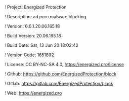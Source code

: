 ! Project: Energized Protection

! Description: ad.porn.malware blocking.

! Version: 6.0.1.20.06.165.18

! Build Version: 20.06.165.18

! Build Date: Sat, 13 Jun 20 18:02:42

! Version Code: 1651802

! License: CC BY-NC-SA 4.0, https://energized.pro/license

! Github: https://github.com/EnergizedProtection/block

! Gitlab: https://gitlab.com/EnergizedProtection/block


! Web: https://energized.pro
